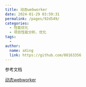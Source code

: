 ```yaml
---
title: 动态webworker
date: 2024-01-29 03:59:31
permalink: /pages/92d549/
categories:
  - 性能优化
  - 项目性能分析、优化
tags:
  - 
author: 
  name: aXing
  link: https://github.com/08163356
---
```







参考文档

[动态webworker](https://cloud.tencent.com/developer/article/1515415)

<!-- more -->
